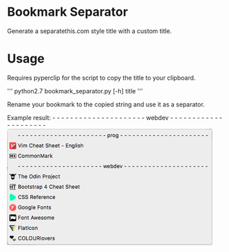 # Bookmark Separator
Generate a separatethis.com style title with a custom title.

# Usage
Requires pyperclip for the script to copy the title to your clipboard.

'''
python2.7 bookmark\_separator.py [-h] title
'''

Rename your bookmark to the copied string and use it as a separator.

Example result: - - - - - - - - - - - - - - - - - - - - - webdev - - - - - - - - - - - - - - - - - - - - - 
![Example usage of Bookmark Separator](https://github.com/tyj144/bookmark-separator/blob/master/example.png)
